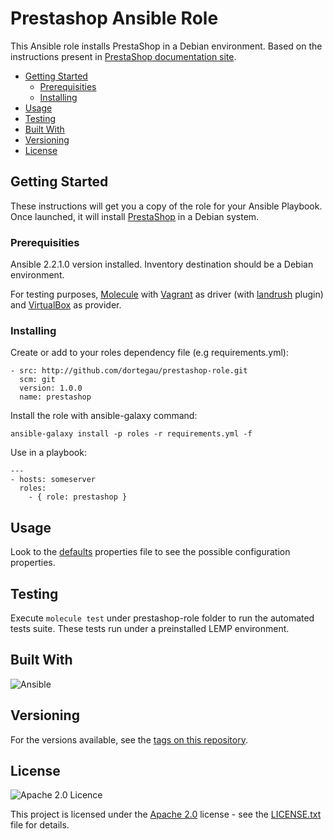# Prestashop Ansible Role

This Ansible role installs PrestaShop in a Debian environment. Based on the instructions present in [PrestaShop documentation site](http://doc.prestashop.com/display/PS17/Installing+PrestaShop).

- [Getting Started](#getting-started)
    - [Prerequisities](#prerequisities)
    - [Installing](#installing)
- [Usage](#usage)
- [Testing](#testing)
- [Built With](#built-with)
- [Versioning](#versioning)
- [License](#license)

## Getting Started

These instructions will get you a copy of the role for your Ansible Playbook. Once launched, it will install [PrestaShop](https://www.prestashop.com) in a Debian system.

### Prerequisities

Ansible 2.2.1.0 version installed.
Inventory destination should be a Debian environment.

For testing purposes, [Molecule](https://molecule.readthedocs.io/) with [Vagrant](https://www.vagrantup.com/) as driver (with [landrush](https://github.com/vagrant-landrush/landrush) plugin) and [VirtualBox](https://www.virtualbox.org/) as provider.

### Installing

Create or add to your roles dependency file (e.g requirements.yml):

```
- src: http://github.com/dortegau/prestashop-role.git
  scm: git
  version: 1.0.0
  name: prestashop
```

Install the role with ansible-galaxy command:

```
ansible-galaxy install -p roles -r requirements.yml -f
```

Use in a playbook:

```
---
- hosts: someserver
  roles:
    - { role: prestashop }
```

## Usage

Look to the [defaults](defaults/main.yml) properties file to see the possible configuration properties.

## Testing

Execute ``` molecule test ``` under prestashop-role folder to run the automated tests suite. These tests run under a preinstalled LEMP environment.

## Built With

![Ansible](https://img.shields.io/badge/ansible-2.2.1.0-green.svg)

## Versioning

For the versions available, see the [tags on this repository](https://github.com/dortegau/prestashop-role/tags).

## License

![Apache 2.0 Licence](https://img.shields.io/hexpm/l/plug.svg)

This project is licensed under the [Apache 2.0](https://www.apache.org/licenses/LICENSE-2.0) license - see the [LICENSE.txt](LICENSE.txt) file for details.
